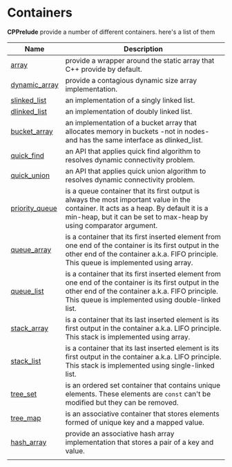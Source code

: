 # Containers

**CPPrelude** provide a number of different containers. here's a list of them

| Name                                | Description                              |
| ----------------------------------- | ---------------------------------------- |
| [array](array.md)                   | provide a wrapper around the static array that C++ provide by default. |
| [dynamic_array](dynamic_array.md)   | provide a contagious dynamic size array implementation. |
| [slinked_list](slinked_list.md)     | an implementation of a singly linked list. |
| [dlinked_list](dlinked_list.md)     | an implementation of doubly linked list. |
| [bucket_array](bucket_array.md)     | an implementation of a bucket array that allocates memory in buckets -not in nodes- and has the same interface as dlinked_list. |
| [quick_find](quick_find.md)         | an API that applies quick find algorithm to resolves dynamic connectivity problem. |
| [quick_union](quick_union.md)       | an API that applies quick union algorithm to resolves dynamic connectivity problem. |
| [priority_queue](priority_queue.md) | is a queue container that its first output is always the most important value in the container. It acts as a heap. By default it is a min-heap, but it can be set to max-heap by using comparator argument. |
| [queue_array](queue_array.md)       | is a container that its first inserted element from one end of the container is its first output in the other end of the container a.k.a. FIFO principle. This queue is implemented using array. |
| [queue_list](queue_list.md)         | is a container that its first inserted element from one end of the container is its first output in the other end of the container a.k.a. FIFO principle. This queue is implemented using double-linked list. |
| [stack_array](stack_array.md)       | is a container that its last inserted element is its first output in the container a.k.a. LIFO principle. This stack is implemented using array. |
| [stack_list](stack_list.md)         | is a container that its last inserted element is its first output in the container a.k.a. LIFO principle. This stack is implemented using single-linked list. |
| [tree_set](tree_set.md)             | is an ordered set container that contains unique elements. These elements are `const` can't be modified but they can be removed. |
| [tree_map](tree_map.md)             | is an associative container that stores elements formed of unique key and a mapped value. |
| [hash_array](hash_array.md)   | provide an associative hash array implementation that stores a pair of a key and value. |
|                                     |                                          |
